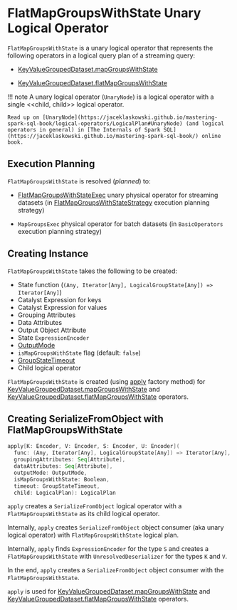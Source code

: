 # FlatMapGroupsWithState Unary Logical Operator

`FlatMapGroupsWithState` is a unary logical operator that represents the following operators in a logical query plan of a streaming query:

* [KeyValueGroupedDataset.mapGroupsWithState](../spark-sql-streaming-KeyValueGroupedDataset.md#mapGroupsWithState)

* [KeyValueGroupedDataset.flatMapGroupsWithState](../spark-sql-streaming-KeyValueGroupedDataset.md#flatMapGroupsWithState)

!!! note
    A unary logical operator (`UnaryNode`) is a logical operator with a single <<child, child>> logical operator.

    Read up on [UnaryNode](https://jaceklaskowski.github.io/mastering-spark-sql-book/logical-operators/LogicalPlan#UnaryNode) (and logical operators in general) in [The Internals of Spark SQL](https://jaceklaskowski.github.io/mastering-spark-sql-book/) online book.

## Execution Planning

`FlatMapGroupsWithState` is resolved (_planned_) to:

* [FlatMapGroupsWithStateExec](../physical-operators/FlatMapGroupsWithStateExec.md) unary physical operator for streaming datasets (in [FlatMapGroupsWithStateStrategy](../spark-sql-streaming-FlatMapGroupsWithStateStrategy.md) execution planning strategy)

* `MapGroupsExec` physical operator for batch datasets (in `BasicOperators` execution planning strategy)

## Creating Instance

`FlatMapGroupsWithState` takes the following to be created:

* <span id="func"> State function (`(Any, Iterator[Any], LogicalGroupState[Any]) => Iterator[Any]`)
* <span id="keyDeserializer"> Catalyst Expression for keys
* <span id="valueDeserializer"> Catalyst Expression for values
* <span id="groupingAttributes"> Grouping Attributes
* <span id="dataAttributes"> Data Attributes
* <span id="outputObjAttr"> Output Object Attribute
* <span id="stateEncoder"> State `ExpressionEncoder`
* <span id="outputMode"> [OutputMode](../spark-sql-streaming-OutputMode.md)
* <span id="isMapGroupsWithState"> `isMapGroupsWithState` flag (default: `false`)
* <span id="timeout"> [GroupStateTimeout](../spark-sql-streaming-GroupStateTimeout.md)
* <span id="child"> Child logical operator

`FlatMapGroupsWithState` is created (using [apply](#apply) factory method) for [KeyValueGroupedDataset.mapGroupsWithState](../spark-sql-streaming-KeyValueGroupedDataset.md#mapGroupsWithState) and [KeyValueGroupedDataset.flatMapGroupsWithState](../spark-sql-streaming-KeyValueGroupedDataset.md#flatMapGroupsWithState) operators.

## <span id="apply"> Creating SerializeFromObject with FlatMapGroupsWithState

```scala
apply[K: Encoder, V: Encoder, S: Encoder, U: Encoder](
  func: (Any, Iterator[Any], LogicalGroupState[Any]) => Iterator[Any],
  groupingAttributes: Seq[Attribute],
  dataAttributes: Seq[Attribute],
  outputMode: OutputMode,
  isMapGroupsWithState: Boolean,
  timeout: GroupStateTimeout,
  child: LogicalPlan): LogicalPlan
```

`apply` creates a `SerializeFromObject` logical operator with a `FlatMapGroupsWithState` as its child logical operator.

Internally, `apply` creates `SerializeFromObject` object consumer (aka unary logical operator) with `FlatMapGroupsWithState` logical plan.

Internally, `apply` finds `ExpressionEncoder` for the type `S` and creates a `FlatMapGroupsWithState` with `UnresolvedDeserializer` for the types `K` and `V`.

In the end, `apply` creates a `SerializeFromObject` object consumer with the `FlatMapGroupsWithState`.

`apply` is used for [KeyValueGroupedDataset.mapGroupsWithState](../spark-sql-streaming-KeyValueGroupedDataset.md#mapGroupsWithState) and [KeyValueGroupedDataset.flatMapGroupsWithState](../spark-sql-streaming-KeyValueGroupedDataset.md#flatMapGroupsWithState) operators.
